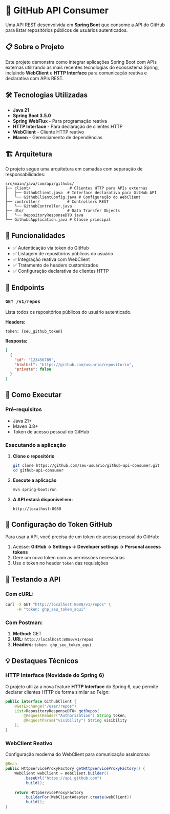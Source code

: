 # 🚀 GitHub API Consumer

Uma API REST desenvolvida em **Spring Boot** que consome a API do GitHub para listar repositórios públicos de usuários autenticados.

## 📋 Sobre o Projeto

Este projeto demonstra como integrar aplicações Spring Boot com APIs externas utilizando as mais recentes tecnologias do ecossistema Spring, incluindo **WebClient** e **HTTP Interface** para comunicação reativa e declarativa com APIs REST.

## 🛠️ Tecnologias Utilizadas

- **Java 21**
- **Spring Boot 3.5.0**
- **Spring WebFlux** - Para programação reativa
- **HTTP Interface** - Para declaração de clientes HTTP
- **WebClient** - Cliente HTTP reativo
- **Maven** - Gerenciamento de dependências

## 🏗️ Arquitetura

O projeto segue uma arquitetura em camadas com separação de responsabilidades:

```
src/main/java/com/api/githubc/
├── client/                 # Clientes HTTP para APIs externas
│   ├── GithubClient.java  # Interface declarativa para GitHub API
│   └── GithubClientConfig.java # Configuração do WebClient
├── controller/            # Controllers REST
│   └── GithubController.java
├── dto/                   # Data Transfer Objects
│   └── RepositoryResponseDTO.java
└── GithubcApplication.java # Classe principal
```

## 🔧 Funcionalidades

- ✅ Autenticação via token do GitHub
- ✅ Listagem de repositórios públicos do usuário
- ✅ Integração reativa com WebClient
- ✅ Tratamento de headers customizados
- ✅ Configuração declarativa de clientes HTTP

## 📡 Endpoints

### `GET /v1/repos`

Lista todos os repositórios públicos do usuário autenticado.

**Headers:**
```
token: {seu_github_token}
```

**Resposta:**
```json
[
  {
    "id": "123456789",
    "htmlUrl": "https://github.com/usuario/repositorio",
    "private": false
  }
]
```

## 🚀 Como Executar

### Pré-requisitos

- Java 21+
- Maven 3.8+
- Token de acesso pessoal do GitHub

### Executando a aplicação

1. **Clone o repositório**
   ```bash
   git clone https://github.com/seu-usuario/github-api-consumer.git
   cd github-api-consumer
   ```

2. **Execute a aplicação**
   ```bash
   mvn spring-boot:run
   ```

3. **A API estará disponível em:**
   ```
   http://localhost:8080
   ```

## 🔑 Configuração do Token GitHub

Para usar a API, você precisa de um token de acesso pessoal do GitHub:

1. Acesse: **GitHub → Settings → Developer settings → Personal access tokens**
2. Gere um novo token com as permissões necessárias
3. Use o token no header `token` das requisições

## 🧪 Testando a API

### Com cURL:

```bash
curl -X GET "http://localhost:8080/v1/repos" \
     -H "token: ghp_seu_token_aqui"
```

### Com Postman:

1. **Method:** GET
2. **URL:** `http://localhost:8080/v1/repos`
3. **Headers:** `token: ghp_seu_token_aqui`

## 💡 Destaques Técnicos

### HTTP Interface (Novidade do Spring 6)

O projeto utiliza a nova feature **HTTP Interface** do Spring 6, que permite declarar clientes HTTP de forma similar ao Feign:

```java
public interface GithubClient {
    @GetExchange("/user/repos")
    List<RepositoryResponseDTO> getRepos(
        @RequestHeader("Authorization") String token,
        @RequestParam("visibility") String visibility
    );
}
```

### WebClient Reativo

Configuração moderna do WebClient para comunicação assíncrona:

```java
@Bean
public HttpServiceProxyFactory getHttpServiceProxyFactory() {
    WebClient webClient = WebClient.builder()
        .baseUrl("https://api.github.com")
        .build();
    
    return HttpServiceProxyFactory
        .builderFor(WebClientAdapter.create(webClient))
        .build();
}
```
